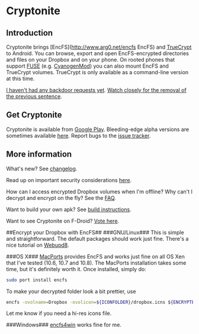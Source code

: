 # Cryptonite

## Introduction

Cryptonite brings [EncFS](http://www.arg0.net/encfs EncFS) and [TrueCrypt](http://www.truecrypt.org/) to Android. You can browse, export and open EncFS-encrypted directories and files on your Dropbox and on your phone. On rooted phones that support [FUSE](http://fuse.sourceforge.net/) (e.g. [CyanogenMod](http://www.cyanogenmod.com/)) you can also mount EncFS and TrueCrypt volumes. TrueCrypt is only available as a command-line version at this time.

[I haven't had any backdoor requests yet](http://www.theguardian.com/technology/2013/sep/09/nsa-sabotage-dead-mans-switch). [Watch closely for the removal of the previous sentence](http://www.librarian.net/technicality.html).

## Get Cryptonite

Cryptonite is available from [Google Play](https://play.google.com/store/apps/details?id=csh.cryptonite). Bleeding-edge alpha versions are sometimes available [here](https://github.com/neurodroid/cryptonite/releases). Report bugs to the [issue tracker](https://github.com/neurodroid/cryptonite/issues).

## More information

What's new? See [changelog](https://code.google.com/p/cryptonite/wiki/ChangeLog).

Read up on important security considerations [here](https://code.google.com/p/cryptonite/wiki/SecurityConsiderations).

How can I access encrypted Dropbox volumes when I'm offline? Why can't I decrypt and encrypt on the fly? See the [FAQ](https://code.google.com/p/cryptonite/wiki/FrequentlyAskedQuestions).

Want to build your own apk? See [build instructions](https://github.com/neurodroid/cryptonite/wiki/Build-Instructions).

Want to see Cryptonite on F-Droid? [Vote here](http://f-droid.org/forums/topic/cryptonite/).

##Encrypt your Dropbox with EncFS##
###GNU/Linux###
This is simple and straightforward. The default packages should work just fine. There's a nice tutorial on [Webupd8](http://www.webupd8.org/2011/06/encrypt-your-private-dropbox-data-with.html).

###OS X###
[MacPorts](http://www.macports.org) provides EncFS and works just fine on all OS Xen that I've tested (10.6, 10.7 and 10.8). The MacPorts installation takes some time, but it's definitely worth it. Once installed, simply do:
```bash
sudo port install encfs
```
To make your decrypted folder look a bit prettier, use
```bash
encfs -ovolname=Dropbox -ovolicon=${ICONFOLDER}/dropbox.icns ${ENCRYPTEDDIR} ${DECRYPTEDDIR}
```
Let me know if you need a hi-res icons file.

###Windows###
[encfs4win](http://members.ferrara.linux.it/freddy77/encfs.html) works fine for me.
